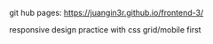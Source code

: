 git hub pages: https://juangin3r.github.io/frontend-3/

responsive design practice with css grid/mobile first
